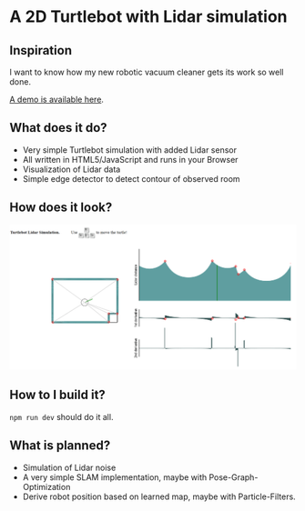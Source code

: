 # A 2D Turtlebot with Lidar simulation

## Inspiration

I want to know how my new robotic vacuum cleaner gets its work so well done.

[A demo is available here](https://mirkosertic.github.io/TurtleBotLidar/).

## What does it do?

* Very simple Turtlebot simulation with added Lidar sensor
* All written in HTML5/JavaScript and runs in your Browser
* Visualization of Lidar data
* Simple edge detector to detect contour of observed room

## How does it look?

![Simulation screenshot](doc/screenshot.png)

## How to I build it?

`npm run dev` should do it all.

## What is planned?

* Simulation of Lidar noise
* A very simple SLAM implementation, maybe with Pose-Graph-Optimization
* Derive robot position based on learned map, maybe with Particle-Filters.
